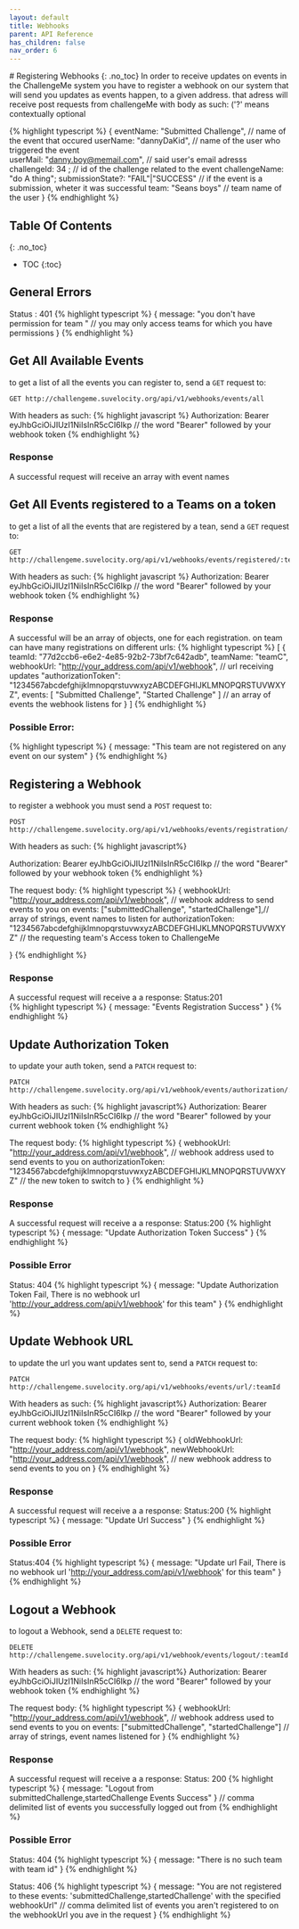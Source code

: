 ```yaml
---
layout: default
title: Webhooks
parent: API Reference
has_children: false
nav_order: 6
---
```

<link rel='stylesheet' href='teams.css'>
# Registering Webhooks
{: .no_toc}
In order to receive updates on events in the ChallengeMe system you have to register a webhook on our system that will send you updates as events happen, to a given address.  
that adress will receive post requests from challengeMe with body as such: ('?' means contextually optional  

{% highlight typescript %}
{
  eventName: "Submitted Challenge", // name of the event that occured
  userName: "dannyDaKid", // name of the user who triggered the event  
  userMail: "danny.boy@memail.com", // said user's email adresss 
  challengeId: 34 ; // id of the challenge related to the event
  challengeName: "do A thing";
  submissionState?: "FAIL"|"SUCCESS" // if the event is a submission, wheter it was successful 
  team: "Seans boys" // team name of the user
}
{% endhighlight %}

## Table Of Contents
{: .no_toc}
- TOC
{:toc}




## General Errors
Status : 401
{% highlight typescript %}
{
    message: "you don't have permission for team <teamId>" // you may only access teams for which you have permissions
}
{% endhighlight %}
  
## Get All Available Events 
to get a list of all the events you can register to, send a `GET` request to:
```
GET http://challengeme.suvelocity.org/api/v1/webhooks/events/all
```
With headers as such: 
{% highlight javascript %}
Authorization: Bearer eyJhbGciOiJIUzI1NiIsInR5cCI6Ikp // the word "Bearer" followed by your webhook token
{% endhighlight %}

### Response
A successful request will receive an array with event names


## Get All Events registered to a Teams on a token 
to get a list of all the events that are registered by a tean, send a `GET` request to:
```
GET http://challengeme.suvelocity.org/api/v1/webhooks/events/registered/:teamId
```
With headers as such: 
{% highlight javascript %}
Authorization: Bearer eyJhbGciOiJIUzI1NiIsInR5cCI6Ikp // the word "Bearer" followed by your webhook token
{% endhighlight %}

### Response
A successful will be an array of objects, one for each registration. on team can have many registrations on different urls:
{% highlight typescript %}
[
    {
        teamId: "77d2ccb6-e6e2-4e85-92b2-73bf7c642adb", 
        teamName: "teamC",
        webhookUrl: "http://your_address.com/api/v1/webhook", // url receiving updates
        "authorizationToken": "1234567abcdefghijklmnopqrstuvwxyzABCDEFGHIJKLMNOPQRSTUVWXYZ", 
        events: [
            "Submitted Challenge",
            "Started Challenge"
        ] // an array of events the webhook listens for
    }
]
{% endhighlight %}

### Possible Error:
{% highlight typescript %}
{
    message: "This team are not registered on any event on our system"
}
{% endhighlight %}


## Registering a Webhook
to register a webhook you must send a `POST` request to:
```
POST http://challengeme.suvelocity.org/api/v1/webhooks/events/registration/:teamId
```
With headers as such: 
{% highlight javascript%}

Authorization: Bearer eyJhbGciOiJIUzI1NiIsInR5cCI6Ikp // the word "Bearer" followed by your webhook token
{% endhighlight %}

The request body:
{% highlight typescript %}
{
    webhookUrl: "http://your_address.com/api/v1/webhook", 
    // webhook address to send events to you on
    events: ["submittedChallenge", "startedChallenge"],// array of strings, event names to listen for
    authorizationToken: "1234567abcdefghijklmnopqrstuvwxyzABCDEFGHIJKLMNOPQRSTUVWXYZ" 
    // the requesting team's Access token to ChallengeMe

}
{% endhighlight %}

### Response
A successful request will receive a a response:
Status:201  
{% highlight typescript %}
{
    message: "Events Registration Success"
}
{% endhighlight %}

## Update Authorization Token
to update your auth token, send a `PATCH` request to:
```
PATCH http://challengeme.suvelocity.org/api/v1/webhook/events/authorization/:teamId
```
With headers as such: 
{% highlight javascript%}
Authorization: Bearer eyJhbGciOiJIUzI1NiIsInR5cCI6Ikp // the word "Bearer" followed by your current webhook token
{% endhighlight %}

The request body:
{% highlight typescript %}
{
    webhookUrl: "http://your_address.com/api/v1/webhook", // webhook address used to send events to you on
    authorizationToken: "1234567abcdefghijklmnopqrstuvwxyzABCDEFGHIJKLMNOPQRSTUVWXYZ" // the new token to switch to
}
{% endhighlight %}

### Response
A successful request will receive a a response:
Status:200
{% highlight typescript %}
{
    message: "Update Authorization Token Success"
}
{% endhighlight %}

### Possible Error
Status: 404
{% highlight typescript %}
{
    message: "Update Authorization Token Fail, There is no webhook url 'http://your_address.com/api/v1/webhook' for this team"
}
{% endhighlight %}

## Update Webhook URL
to update the url you want updates sent to, send a `PATCH` request to:
```
PATCH http://challengeme.suvelocity.org/api/v1/webhooks/events/url/:teamId
```
With headers as such: 
{% highlight javascript%}
Authorization: Bearer eyJhbGciOiJIUzI1NiIsInR5cCI6Ikp // the word "Bearer" followed by your current webhook token
{% endhighlight %}

The request body:
{% highlight typescript %}
{
    oldWebhookUrl: "http://your_address.com/api/v1/webhook",
    newWebhookUrl: "http://your_address.com/api/v1/webhook", // new webhook address to send events to you on
}
{% endhighlight %}

### Response
A successful request will receive a a response:
Status:200
{% highlight typescript %}
{
    message: "Update Url Success"
}
{% endhighlight %}

### Possible Error
Status:404
{% highlight typescript %}
{
    message: "Update url Fail, There is no webhook url 'http://your_address.com/api/v1/webhook' for this team"
}
{% endhighlight %}



## Logout a Webhook
to logout a Webhook, send a `DELETE` request to:
```
DELETE http://challengeme.suvelocity.org/api/v1/webhook/events/logout/:teamId
```
With headers as such: 
{% highlight javascript%}
Authorization: Bearer eyJhbGciOiJIUzI1NiIsInR5cCI6Ikp // the word "Bearer" followed by your webhook token
{% endhighlight %}

The request body:
{% highlight typescript %}
{
    webhookUrl: "http://your_address.com/api/v1/webhook", // webhook address used to send events to you on
    events: ["submittedChallenge", "startedChallenge"] 
    // array of strings, event names listened for
}
{% endhighlight %}


### Response
A successful request will receive a a response:
Status: 200
{% highlight typescript %}
{
  message: "Logout from submittedChallenge,startedChallenge Events Success"
} // comma delimited list of events you successfully logged out from 
{% endhighlight %}

### Possible Error
Status: 404
{% highlight typescript %}
{
    message: "There is no such team with <wrongTeamId> team id"
}
{% endhighlight %}

Status: 406
{% highlight typescript %}
{
    message: "You are not registered to these events: 'submittedChallenge,startedChallenge' with the specified webhookUrl" 
    // comma delimited list of events you aren't registered to on the webhookUrl you ave in the request
}
{% endhighlight %}
